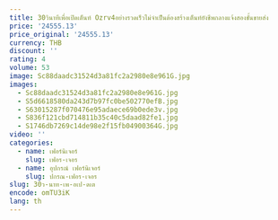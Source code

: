 ```yaml
---
title: 30วินาทีเพื่อเปิดเต็นท์ Ozrv4อย่างรวดเร็วไม่จำเป็นต้องสร้างเต็นท์ยังชีพกลางแจ้งสองชั้นขายส่ง
price: '24555.13'
price_original: '24555.13'
currency: THB
discount: ''
rating: 4
volume: 53
image: Sc88daadc31524d3a81fc2a2980e8e961G.jpg
images:
  - Sc88daadc31524d3a81fc2a2980e8e961G.jpg
  - S5d6618580da243d7b97fc0be502770efB.jpg
  - S63015287f070476e95adaece69b0ede3v.jpg
  - S836f121cbd714811b35c40c5daad82fe1.jpg
  - S1746db7269c14de98e2f15fb04900364G.jpg
video: ''
categories:
  - name: เฟอร์นิเจอร์
    slug: เฟอร-เจอร
  - name: อุปกรณ์ เฟอร์นิเจอร์
    slug: ปกรณ-เฟอร-เจอร
slug: 30ว-นาท-เพ-อเป-ดเต
encode: omTU3iK
lang: th
---
```

  